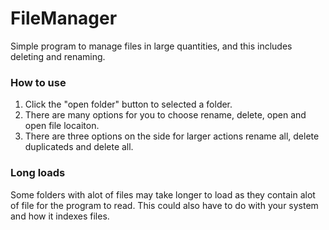 # FileManager
Simple program to manage files in large quantities, and this includes deleting and renaming.
### How to use
1. Click the "open folder" button to selected a folder.
2. There are many options for you to choose rename, delete, open and open file locaiton.
3. There are three options on the side for larger actions rename all, delete duplicateds and delete all.
### Long loads
Some folders with alot of files may take longer to load as they contain alot of file for the program to read. This could also have to do with your system and how it indexes files.

